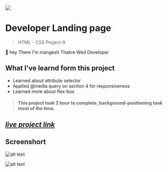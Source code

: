 ![](https://img.shields.io/badge/Live%20Project%209-Developer%20Landing%20Page-brightgreen)

# Developer Landing page
> HTML - CSS Project-9

🙌 hey There I'm mangesh Thakre Wed Developer 
##  What I've learnd form this project 
 
 - Learned about attribute selector 
 - Applied @media query on section 4 for responsiveness
 - Learned more about flex-box  

> #### This project took 2 hour to complete, background-positioning took most of the time.  

 ##  _[live project link](https://github.com/MangeshThakre/HTML-CSS-Project-8/blob/master/project-9.png "HTML-CSS_Project-9" )_

## Screenshort
![alt text](https://github.com/MangeshThakre/HTML-CSS-Project-8/blob/master/porject-8.png)


![alt text](https://github.com/MangeshThakre/HTML-CSS-Project-9/blob/master/porject-9.gif)
